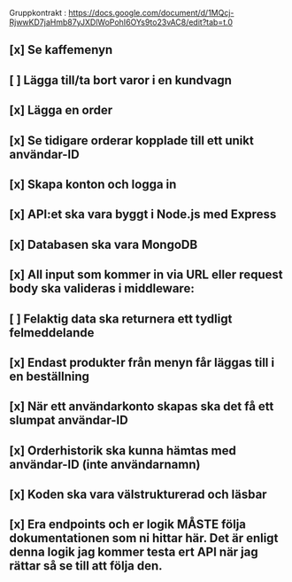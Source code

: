 Gruppkontrakt : https://docs.google.com/document/d/1MQcj-RjwwKD7jaHmb87yJXDlWoPohI6OYs9to23vAC8/edit?tab=t.0

## [x] Se kaffemenyn
## [ ] Lägga till/ta bort varor i en kundvagn
## [x] Lägga en order
## [x] Se tidigare orderar kopplade till ett unikt användar-ID
## [x] Skapa konton och logga in

## [x] API:et ska vara byggt i Node.js med Express
## [x] Databasen ska vara MongoDB
## [x] All input som kommer in via URL eller request body ska valideras i middleware:
## [ ] Felaktig data ska returnera ett tydligt felmeddelande
## [x] Endast produkter från menyn får läggas till i en beställning
## [x] När ett användarkonto skapas ska det få ett slumpat användar-ID
## [x] Orderhistorik ska kunna hämtas med användar-ID (inte användarnamn)
## [x] Koden ska vara välstrukturerad och läsbar
## [x] Era endpoints och er logik MÅSTE följa dokumentationen som ni hittar här. Det är enligt denna logik jag kommer testa ert API när jag rättar så se till att följa den.
